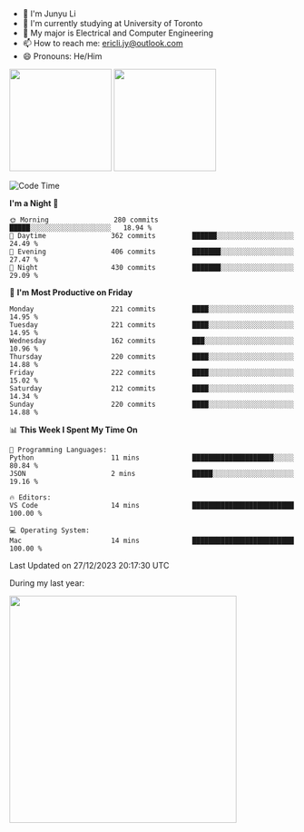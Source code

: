 ### 
- 👨 I'm Junyu Li
- 📖 I'm currently studying at University of Toronto
- 🌱 My major is Electrical and Computer Engineering
- 📫 How to reach me: ericli.jy@outlook.com
- 😄 Pronouns: He/Him

<p align="left">  
  <img height="180em" src="https://github-readme-stats-sigma-five-48.vercel.app/api?username=ericjyli&theme=tokyonight&show_icons=true&count_private=true&include_orgs=true" />
  <img height="180em" src="https://github-readme-stats-sigma-five-48.vercel.app/api/top-langs/?username=ericjyli&theme=tokyonight&count_private=true&include_orgs=true&include_orgs=true&layout=compact" />
</p>

<!--START_SECTION:waka-->
![Code Time](http://img.shields.io/badge/Code%20Time-372%20hrs%2027%20mins-blue)

**I'm a Night 🦉** 

```text
🌞 Morning                280 commits         █████░░░░░░░░░░░░░░░░░░░░   18.94 % 
🌆 Daytime                362 commits         ██████░░░░░░░░░░░░░░░░░░░   24.49 % 
🌃 Evening                406 commits         ███████░░░░░░░░░░░░░░░░░░   27.47 % 
🌙 Night                  430 commits         ███████░░░░░░░░░░░░░░░░░░   29.09 % 
```
📅 **I'm Most Productive on Friday** 

```text
Monday                   221 commits         ████░░░░░░░░░░░░░░░░░░░░░   14.95 % 
Tuesday                  221 commits         ████░░░░░░░░░░░░░░░░░░░░░   14.95 % 
Wednesday                162 commits         ███░░░░░░░░░░░░░░░░░░░░░░   10.96 % 
Thursday                 220 commits         ████░░░░░░░░░░░░░░░░░░░░░   14.88 % 
Friday                   222 commits         ████░░░░░░░░░░░░░░░░░░░░░   15.02 % 
Saturday                 212 commits         ████░░░░░░░░░░░░░░░░░░░░░   14.34 % 
Sunday                   220 commits         ████░░░░░░░░░░░░░░░░░░░░░   14.88 % 
```


📊 **This Week I Spent My Time On** 

```text
💬 Programming Languages: 
Python                   11 mins             ████████████████████░░░░░   80.84 % 
JSON                     2 mins              █████░░░░░░░░░░░░░░░░░░░░   19.16 % 

🔥 Editors: 
VS Code                  14 mins             █████████████████████████   100.00 % 

💻 Operating System: 
Mac                      14 mins             █████████████████████████   100.00 % 
```


 Last Updated on 27/12/2023 20:17:30 UTC
<!--END_SECTION:waka-->

<p> During my last year: </p>
<img height="400em" src="https://github-readme-stats-git-master-ericjyli.vercel.app/api/wakatime?username=ericjyli&layout=compact&theme=tokyonight" />

<!--
Here are some ideas to get you started:

- 🔭 I’m currently working on ...
- 🌱 I’m currently learning ...
- 👯 I’m looking to collaborate on ...
- 🤔 I’m looking for help with ...
- 💬 Ask me about ...
- 📫 How to reach me: ...
- 😄 Pronouns: ...
- ⚡ Fun fact: ...
-->

